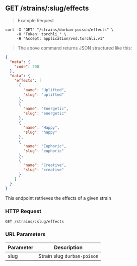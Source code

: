 ## GET /strains/:slug/effects

> Example Request

```shell
curl -X "GET" "/strains/durban-poison/effects" \
     -H "Token: torchli_" \
     -H "Accept: application/vnd.torchli.v1"
```

> The above command returns JSON structured like this:

```json
{
  "meta": {
    "code": 200
  },
  "data": {
    "effects": [
      {
        "name": "Uplifted",
        "slug": "uplifted"
      },
      {
        "name": "Energetic",
        "slug": "energetic"
      },
      {
        "name": "Happy",
        "slug": "happy"
      },
      {
        "name": "Euphoric",
        "slug": "euphoric"
      },
      {
        "name": "Creative",
        "slug": "creative"
      }
    ]
  }
}
```

This endpoint retrieves the effects of a given strain

### HTTP Request

`GET /strains/:slug/effects`

### URL Parameters

Parameter | Description
--------- | -----------
slug | Strain slug `durban-poison`
